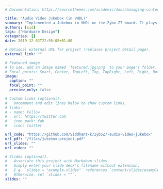 ```yaml
---
# Documentation: https://sourcethemes.com/academic/docs/managing-content/

title: "Audio Video Jukebox (in VHDL)"
summary: "Implemented a Jukebox in VHDL on the Zybo Z7 board. It plays three songs: *Twinkle-Twinkle Little Star, Jingle Bells, We Wish You a Merry Christmas and a Happy New Year!* It also includes pause and top functionality for audio and video, three different user-choosable speeds for audio and video content, a *DJ Mode* to mix and pick up songs from where left last, and three dynamic visuals that go with each song. The visuals are synced with the audio. Also included a regular pause screen as well a retro flashing pause screen!"
authors: [sid]
tags: ["Hardware Design"]
categories: []
date: 2019-12-02T22:50:08+01:00

# Optional external URL for project (replaces project detail page).
external_link: ""

# Featured image
# To use, add an image named `featured.jpg/png` to your page's folder.
# Focal points: Smart, Center, TopLeft, Top, TopRight, Left, Right, BottomLeft, Bottom, BottomRight.
image:
  caption: ""
  focal_point: ""
  preview_only: false

# Custom links (optional).
#   Uncomment and edit lines below to show custom links.
# links:
# - name: Follow
#   url: https://twitter.com
#   icon_pack: fab
#   icon: twitter

url_code: "https://github.com/Siddhant-k/ZyboZ7-audio-video-jukebox"
url_pdf: "/files/jukebox-project.pdf"
url_slides: ""
url_video: ""

# Slides (optional).
#   Associate this project with Markdown slides.
#   Simply enter your slide deck's filename without extension.
#   E.g. `slides = "example-slides"` references `content/slides/example-slides.md`.
#   Otherwise, set `slides = ""`.
slides: ""
---
```

